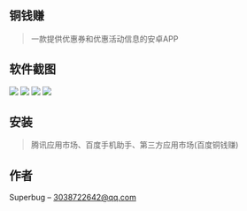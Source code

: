 ## 铜钱赚
> 一款提供优惠券和优惠活动信息的安卓APP
## 软件截图
![](./img/s1.png)
![](./img/s1.png)
![](./img/s1.png)
![](./img/s1.png)

## 安装
> 腾讯应用市场、百度手机助手、第三方应用市场(百度铜钱赚)

## 作者

Superbug – 3038722642@qq.com
